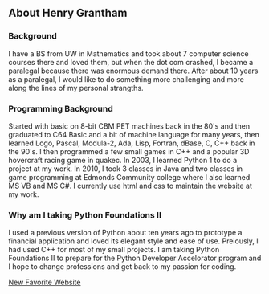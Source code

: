 
## About Henry Grantham

### Background
I have a BS from UW in Mathematics and took about 7 computer science courses there and loved them, but when the dot com crashed, I became a paralegal because there was enormous demand there. After about 10 years as a paralegal, I would like to do something more challenging and more along the lines of my personal strangths.

### Programming Background
Started with basic on 8-bit CBM PET machines back in the 80's and then graduated to C64 Basic and a bit of machine language for many years, then learned Logo, Pascal, Modula-2, Ada, Lisp, Fortran, dBase, C, C++ back in the 90's. I then programmed a few small games in C++ and a popular 3D hovercraft racing game in quakec. In 2003, I learned Python 1 to do a project at my work. In 2010, I took 3 classes in Java and two classes in game programming at Edmonds Community college where I also learned MS VB and MS C#. I currently use html and css to maintain the website at my work.

### Why am I taking Python Foundations II
I used a previous version of Python about ten years ago to prototype a financial application and loved its elegant style and ease of use.  Preiously, I had used C++ for most of my small projects. I am taking Python Foundations II to prepare for the Python Developer Accelorator program and I hope to change professions and get back to my passion for coding.

[New Favorite Website](http://www.python.org)